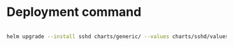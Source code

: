 # Deployment command

```bash

helm upgrade --install sshd charts/generic/ --values charts/sshd/values-override.yml

```